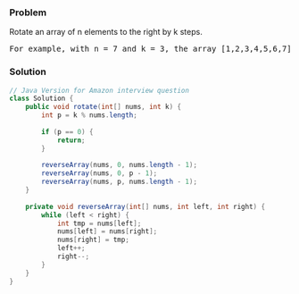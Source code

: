 ### Problem
Rotate an array of n elements to the right by k steps.
<pre>
For example, with n = 7 and k = 3, the array [1,2,3,4,5,6,7] is rotated to [5,6,7,1,2,3,4].
</pre>
### Solution
```java
// Java Version for Amazon interview question
class Solution {
    public void rotate(int[] nums, int k) {
        int p = k % nums.length;
        
        if (p == 0) {
            return;
        }
        
        reverseArray(nums, 0, nums.length - 1);
        reverseArray(nums, 0, p - 1);
        reverseArray(nums, p, nums.length - 1);
    }
    
    private void reverseArray(int[] nums, int left, int right) {
        while (left < right) {
            int tmp = nums[left];
            nums[left] = nums[right];
            nums[right] = tmp;
            left++;
            right--;
        }
    } 
}
```